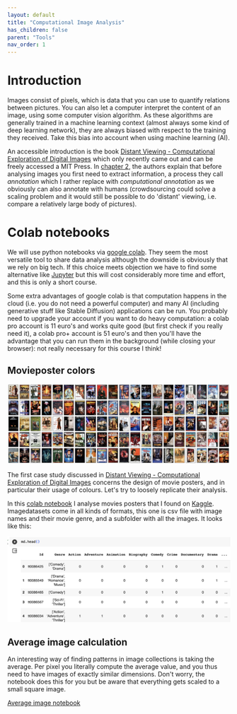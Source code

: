 ```yaml
---
layout: default
title: "Computational Image Analysis"
has_children: false
parent: "Tools"
nav_order: 1
---
```


# Introduction

Images consist of pixels, which is data that you can use to quantify relations between pictures. You can also let a computer interpret the content of an image, using some computer vision algorithm. As these algorithms are generally trained in a machine learning context (almost always some kind of deep learning network), they are always biased with respect to the training they received. Take this bias into account when using machine learning (AI).

An accessible introduction is the book [Distant Viewing -
Computational Exploration of Digital Images](https://mitpress.mit.edu/9780262546133/distant-viewing/) which only recently came out and can be freely accessed a MIT Press. In [chapter 2](https://direct.mit.edu/books/oa-monograph/chapter-pdf/2163341/c001100_9780262375160.pdf), the authors explain that before analysing images you first need to extract information, a process they call *annotation* which I rather replace with *computational annotation* as we obviously can also annotate with humans (crowdsourcing could solve a scaling problem and it would still be possible to do 'distant' viewing, i.e. compare a relatively large body of pictures).

# Colab notebooks
We will use python notebooks via [google colab](https://colab.research.google.com). They seem the most versatile tool to share data analysis although the downside is obviously that we rely on big tech. If this choice meets objection we have to find some alternative like [Jupyter](https://jupyter.org) but this will cost considerably more time and effort, and this is only a short course.

Some extra advantages of google colab is that computation happens in the cloud (i.e. you do not need a powerful computer) and many AI (including generative stuff like Stable Diffusion) applications can be run. You probably need to upgrade your account if you want to do heavy computation: a colab pro account is 11 euro's and works quite good (but first check if you really need it), a colab pro+ account is 51 euro's and then you'll have the advantage that you can run them in the background (while closing your browser): not really necessary for this course I think!

## Movieposter colors

![](/images/moviepostergrid.jpg)

The first case study discussed in [Distant Viewing -
Computational Exploration of Digital Images](https://mitpress.mit.edu/9780262546133/distant-viewing/) concerns the design of movie posters, and in particular their usage of colours. Let's try to loosely replicate their analysis.

In this [colab notebook](https://colab.research.google.com/drive/1drDMUUZ6gK2udRu9Frza_XjcNZBmttXD?usp=sharing) I analyse movies posters that I found on [Kaggle](https://www.kaggle.com/datasets/raman77768/movie-classifier/data). Imagedatasets come in all kinds of formats, this one is csv file with image names and their movie genre, and a subfolder with all the images. It looks like this:

![](/images/kagglePandasFile.jpg)

## Average image calculation
An interesting way of finding patterns in image collections is taking the average. Per pixel you literally compute the average value, and you thus need to have images of exactly similar dimensions. Don't worry, the notebook does this for you but be aware that everything gets scaled to a small square image.

[Average image notebook](https://colab.research.google.com/drive/1XdmI7N2V3raNM1o2JFG-VEMJD0MM16vA?usp=sharing)




<!--
Maybe something about latent images, i.e. information about a training set that is latently present in networks.
-->
